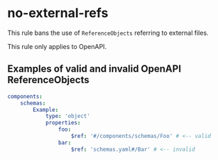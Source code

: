 # no-external-refs

This rule bans the use of `ReferenceObjects` referring to external files.

This rule only applies to OpenAPI.

## Examples of valid and invalid OpenAPI ReferenceObjects

```yaml
components:
    schemas:
        Example:
            type: 'object'
            properties:
                foo:
                    $ref: '#/components/schemas/Foo' # <-- valid
                bar:
                    $ref: 'schemas.yaml#/Bar' # <-- invalid
```
